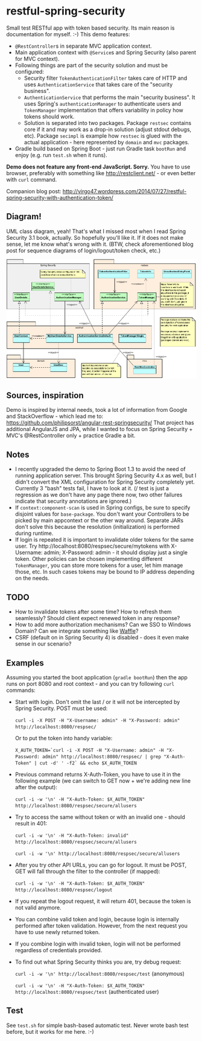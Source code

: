 restful-spring-security
=======================
Small test RESTful app with token based security. Its main reason is documentation for myself. :-) This demo features:

* `@RestController`s in separate MVC application context.
* Main application context with `@Service`s and Spring Security (also parent for MVC context).
* Following things are part of the security solution and must be configured:
	* Security filter `TokenAuthenticationFilter` takes care of HTTP and uses `AuthenticationService`
	  that takes care of the "security business".
	* `AuthenticationService` that performs the main "security business". It uses Spring's `authenticationManager`
	  to authenticate users and `TokenManager` implementation that offers variability in policy how tokens should work.
	* Solution is separated  into two packages. Package `restsec` contains core if it and may work as a drop-in solution
	  (adjust stdout debugs, etc). Package `secimpl` is example how `restsec` is glued with the actual application -
	  here represented by `domain` and `mvc` packages.
* Gradle build based on Spring Boot - just run Gradle task `bootRun` and enjoy
(e.g. run `test.sh` when it runs).

**Demo does not feature any front-end JavaScript. Sorry.** You have to use browser, preferably with something
like http://restclient.net/ - or even better with `curl` command.

Companion blog post: http://virgo47.wordpress.com/2014/07/27/restful-spring-security-with-authentication-token/

## Diagram!

UML class diagram, yeah! That's what I missed most when I read Spring Security 3.1 book, actually. So hopefully
you'll like it. If it does not make sense, let me know what's wrong with it. (BTW, check aforementioned blog post
for sequence diagrams of login/logout/token check, etc.)

![UML Class diagram](restful-spring-security-class-uml.png)

## Sources, inspiration

Demo is inspired by internal needs, took a lot of information from Google and StackOverflow - which lead me to:
https://github.com/philipsorst/angular-rest-springsecurity/
That project has additional AngularJS and JPA, while I wanted to focus on Spring Security +
MVC's @RestController only + practice Gradle a bit.

## Notes

* I recently upgraded the demo to Spring Boot 1.3 to avoid the need of running application server.
  This brought Spring Security 4.x as well, but I didn't convert the XML configuration for Spring
  Security completely yet. Currently 3 "bash" tests fail, I have to look at it. (/ test is just
  a regression as we don't have any page there now, two other failures indicate that security
  annotations are ignored.)
* If `context:component-scan` is used in Spring configs, be sure to specify disjoint values for `base-package`.
  You don't want your Controllers to be picked by main appcontext or the other way around. Separate JARs don't solve
  this because the resolution (initialization) is performed during runtime.
* If login is repeated it is important to invalidate older tokens for the same user. Try http://localhost:8080/respsec/secure/mytokens with
  X-Username: admin; X-Password: admin - it should display just a single token. Other policies can be chosen
  implementing different `TokenManager`, you can store more tokens for a user, let him manage those, etc. In such cases tokens
  may be bound to IP address depending on the needs.

## TODO

* How to invalidate tokens after some time? How to refresh them seamlessly? Should client expect renewed token in any response?
* How to add more authorization mechanisms? Can we SSO to Windows Domain? Can we integrate something like [Waffle](https://github.com/dblock/waffle)?
* CSRF (default on in Spring Security 4) is disabled - does it even make sense in our scenario?


## Examples

Assuming you started the boot application (`gradle bootRun`) then the app runs on port
8080 and root context - and you can try following `curl` commands:

* Start with login. Don't omit the last / or it will not be intercepted by Spring Security. POST must be used:

    `curl -i -X POST -H "X-Username: admin" -H "X-Password: admin" http://localhost:8080/respsec/`

    Or to put the token into handy variable:

    ``X_AUTH_TOKEN=`curl -i -X POST -H "X-Username: admin" -H "X-Password: admin" http://localhost:8080/respsec/ | grep "X-Auth-Token" | cut -d' ' -f2` && echo $X_AUTH_TOKEN``

* Previous command returns X-Auth-Token, you have to use it in the following example (we can switch to GET now + we're adding new line after the output):

    `curl -i -w '\n' -H "X-Auth-Token: $X_AUTH_TOKEN" http://localhost:8080/respsec/secure/allusers`

* Try to access the same without token or with an invalid one - should result in 401:

    `curl -i -w '\n' -H "X-Auth-Token: invalid" http://localhost:8080/respsec/secure/allusers`

    `curl -i -w '\n' http://localhost:8080/respsec/secure/allusers`

* After you try other API URLs, you can go for logout. It must be POST, GET will fall through the filter to the controller (if mapped):

    `curl -i -w '\n' -H "X-Auth-Token: $X_AUTH_TOKEN" http://localhost:8080/respsec/logout`

* If you repeat the logout request, it will return 401, because the token is not valid anymore.
* You can combine valid token and login, because login is internally performed after token validation. However, from the next request you have to use newly returned token.
* If you combine login with invalid token, login will not be performed regardless of credentials provided.
* To find out what Spring Security thinks you are, try debug request:

	`curl -i -w '\n' http://localhost:8080/respsec/test` (anonymous)

	`curl -i -w '\n' -H "X-Auth-Token: $X_AUTH_TOKEN" http://localhost:8080/respsec/test` (authenticated user)

## Test

See `test.sh` for simple bash-based automatic test. Never wrote bash test before, but it works for me here. :-)